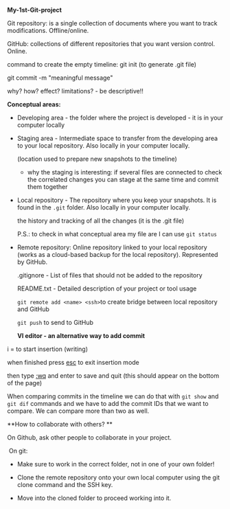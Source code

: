 **My-1st-Git-project**

Git repository: is a single collection of documents where you want to track modifications. Offline/online.

GitHub: collections of different repositories that you want version control. Online.

command to create the empty timeline: git init (to generate .git file)

git commit -m "meaningful message"

why? how? effect? limitations? - be descriptive!!

**Conceptual areas:**

- Developing area - the folder where the project is developed - it is in your computer locally

- Staging area - Intermediate space to transfer from the developing area to your local repository.  Also locally in your computer locally.
  
  (location used to prepare new snapshots to the timeline)
  
  - why the staging is interesting: if several files are connected to check the correlated changes you can stage at the same time and commit them together

- Local repository - The repository where you keep your snapshots. It is found in the `.git` folder. Also locally in your computer locally.
  
  the history and tracking of all the changes (it is the .git file)
  
  P.S.: to check in what conceptual area my file are I can use `git status`

- Remote repository: Online repository linked to your local repository (works as a cloud-based backup for the local repository).  Represented by GitHub.
  
  .gitignore - List of files that should not be added to the repository
  
  README.txt - Detailed description of your project or tool usage
  
  `git remote add <name> <ssh>`to create bridge between local repository and GitHub
  
  `git push` to send to GitHub
  
  **VI editor - an alternative way to add commit**

i = to start insertion (writing)

when finished press <u>esc</u> to exit insertion mode

then type <u>:wq</u> and enter to save and quit (this should appear on the bottom of the page)

When comparing commits in the timeline we can do that with `git show` and `git dif` commands and we have to add the commit IDs that we want to compare. We can compare more than two as well. 

**How to collaborate with others? **

On Github, ask other people to collaborate in your project. 

 On git: 

- Make sure to work in the correct folder, not in one of your own folder!

- Clone the remote repository onto your own local computer using the git clone command and the SSH key. 

- Move into the cloned folder to proceed working into it. 
